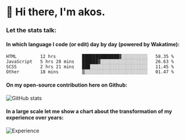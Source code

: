 # 👋 Hi there, I'm akos. 


### Let the stats talk:


#### In which language I code (or edit) day by day (powered by Wakatime): 

<!--START_SECTION:waka-->

```text
HTML         12 hrs          ██████████████▓░░░░░░░░░░   58.35 %
JavaScript   5 hrs 28 mins   ██████▓░░░░░░░░░░░░░░░░░░   26.63 %
SCSS         2 hrs 21 mins   ███░░░░░░░░░░░░░░░░░░░░░░   11.45 %
Other        18 mins         ▒░░░░░░░░░░░░░░░░░░░░░░░░   01.47 %
```

<!--END_SECTION:waka-->

#### On my open-source contribution here on Github:
 
![GitHub stats](https://github-readme-stats.vercel.app/api?username=akosbalasko)

#### In a large scale let me show a chart about the transformation of my experience over years:   

![Experience](https://cr-skills-chart-widget.azurewebsites.net/api/api?username=akosbalasko)

